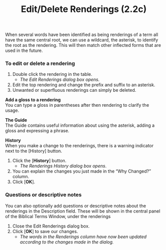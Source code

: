 ﻿---
title:  Edit/Delete Renderings (2.2c)
---
When several words have been identified as being renderings of a term all have the same central root, we can use a wildcard, the asterisk, to identify the root as the rendering. This will then match other inflected forms that are used in the future.

### To edit or delete a rendering

1.  Double click the rendering in the table.  
    -  *The Edit Renderings dialog box opens.*
1.  Edit the top rendering and change the prefix and suffix to an asterisk.
1.  Unwanted or superfluous renderings can simply be deleted.

**Add a gloss to a rendering**  
You can type a gloss in parentheses after then rendering to clarify the usage.

**The Guide**  
The Guide contains useful information about using the asterisk, adding a gloss and expressing a phrase.

**History**  
When you make a change to the renderings, there is a warning indicator next to the [History] button.

1.  Click the [**History**] button.  
    -  *The Renderings History dialog box opens*.
1.  You can explain the changes you just made in the “Why Changed?” column.
1.   Click [**OK**].

### Questions or descriptive notes

You can also optionally add questions or descriptive notes about the renderings in the Description field. These will be shown in the central panel of the Biblical Terms Window, under the renderings

1.  Close the Edit Renderings dialog box.
1.  Click [**OK**] to save our changes.  
    -  *The words in the Renderings column have now been updated according to the changes made in the dialog.*
